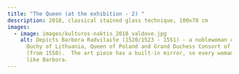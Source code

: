 ```yaml
---
title: "The Queen (at the exhibition - 2) "
description: 2018, classical stained glass technique, 100x70 cm
images:
  - image: images/kulturos-naktis_2018_valdove.jpg
    alt: Depicts Barbora Radvilaite (1520/1523 - 1551) - a noblewoman of the Grand
      Duchy of Lithuania, Queen of Poland and Grand Duchess Consort of Lithuania
      (from 1550).  The art piece has a built-in mirror, so every woman can feel
      like Barbora.
---
```

